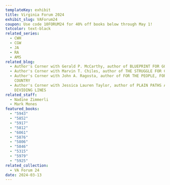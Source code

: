 ```yaml
---
templateKey: exhibit
title: Virginia Forum 2024
exhibit_slug: VAForum24
coupon: Use code 10FORUM24 for 40% off books below through May 1!
txtcolor: text-black
related_series:
  - CWH
  - CGW
  - JA
  - RA
  - AMS
related_blog:
  - Author's Corner with Gerald P. McCarthy, author of BLUEPRINT FOR GOING GREEN
  - Author's Corner with Marvin T. Chiles, author of THE STRUGGLE FOR CHANGE
  - Author's Corner with John A. Ragosta, author of FOR THE PEOPLE, FOR THE
    COUNTRY
  - Author's Corner with Jessica Lauren Taylor, author of PLAIN PATHS AND
    DIVIDING LINES
related_staff:
  - Nadine Zimmerli
  - Mark Mones
featured_books:
  - "5943"
  - "5852"
  - "5917"
  - "5812"
  - "6061"
  - "5876"
  - "5806"
  - "5846"
  - "5315"
  - "5979"
  - "5925"
related_collection:
  - VA Forum 24
date: 2024-03-13
---
```


